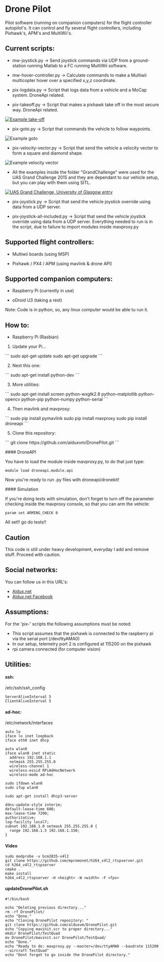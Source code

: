 # Drone Pilot

 Pilot software (running on companion computers) for the flight controller autopilot's. It can control and fly several flight controllers, including Pixhawk's, APM's and MultiWii's.

## Current scripts:

* mw-joystick.py -> Send joystick commands via UDP from a ground-station running Matlab to a FC running MultiWii software.

* mw-hover-controller.py -> Calculate commands to make a Multiwii multicopter hover over a specified x,y,z coordinate.

* pix-logdata.py -> Script that logs data from a vehicle and a MoCap system. DroneApi related.

* pix-takeoff.py -> Script that makes a pixhawk take off in the most secure way. DroneApi related.

[![Example take-off](http://img.youtube.com/vi/KnjYYBKLK0s/0.jpg)](http://www.youtube.com/watch?v=KnjYYBKLK0s)

* pix-goto.py -> Script that commands the vehicle to follow waypoints. 

![Example goto](http://www.aldux.net/images/goto.png "SITL of this script working")

* pix-velocity-vector.py -> Script that send the vehicle a velocity vector to form a square and diamond shape.

![Example velocity vector](http://www.aldux.net/images/velocity.png "SITL of this script working")

* All the examples inside the folder "GrandChallenge" were used for the UAS Grand Challenge 2015 and they are dependant to our vehicle setup, but you can play with them using SITL. 

[![UAS Grand Challenge, University of Glasgow entry](http://img.youtube.com/vi/ng31fPpnzgU/0.jpg)](http://www.youtube.com/watch?v=ng31fPpnzgU)

* pix-joystick.py -> Script that send the vehicle joystick override using data from a UDP server.

* pix-joystick-all-included.py -> Script that send the vehicle joystick override using data from a UDP server. Everything needed to run is in the script, due to failure to import modules inside mavproxy.py

## Supported flight controllers:

* Multiwii boards (using MSP)

* Pixhawk / PX4 / APM (using mavlink & drone API)

## Supported companion computers: 

* Raspberry Pi (currently in use)

* oDroid U3 (taking a rest)

Note: Code is in python, so, any linux computer would be able tu run it.

## How to:

* Raspberry Pi (Rasbian)

<ol start="1"><li> Update your Pi... </li></ol>
```
sudo apt-get update
sudo apt-get upgrade
```

<ol start="2"><li> Next this one: </li></ol>
```
sudo apt-get install python-dev
```

<ol start="3"><li> More utilities: </li></ol>
```
sudo apt-get install screen python-wxgtk2.8 python-matplotlib python-opencv python-pip python-numpy python-serial
```

<ol start="4"><li> Then mavlink and mavproxy:</li></ol>
```
sudo pip install pymavlink
sudo pip install mavproxy
sudo pip install droneapi
```

<ol start="5"><li> Clone this repository:</li></ol>
```
git clone https://github.com/alduxvm/DronePilot.git
```

#### DroneAPI

You have to load the module inside mavproxy.py, to do that just type:

```
module load droneapi.module.api

```

Now you're ready to run .py files with droneapi/dronekit! 

#### Simulation

If you're doing tests with simulation, don't forget to turn off the parameter checking inside the mavproxy console, so that you can arm the vehicle:

```
param set ARMING_CHECK 0

```

All set!! go do tests!!

## Caution

This code is still under heavy development, everyday I add and remove stuff. Proceed with caution.

## Social networks:

You can follow us in this URL's:

* [Aldux.net](http://aldux.net/)
* [Aldux.net Facebook](https://www.facebook.com/AlduxNet)

## Assumptions:

For the 'pix-' scripts the following assumptions must be noted:

* This script assumes that the pixhawk is connected to the raspberry pi via the serial port (/dev/ttyAMA0)
* In our setup, telemetry port 2 is configured at 115200 on the pixhawk
* rpi camera connected (for computer vision) 

## Utilities:

#### ssh:

/etc/ssh/ssh_config
```
ServerAliveInterval 5
ClientAliveInterval 5
```

#### ad-hoc:

/etc/network/interfaces
```
auto lo
iface lo inet loopback
iface eth0 inet dhcp
 
auto wlan0
iface wlan0 inet static
  address 192.168.1.1
  netmask 255.255.255.0
  wireless-channel 1
  wireless-essid RPiAdHocNetwork
  wireless-mode ad-hoc
```

```
sudo ifdown wlan0
sudo ifup wlan0
```

```
sudo apt-get install dhcp3-server
```

```
ddns-update-style interim;
default-lease-time 600;
max-lease-time 7200;
authoritative;
log-facility local7;
subnet 192.168.1.0 netmask 255.255.255.0 {
  range 192.168.1.5 192.168.1.150;
}
```

#### Video

```
sudo modprobe -v bcm2835-v4l2
git clone https://github.com/mpromonet/h264_v4l2_rtspserver.git
cd h264_v4l2_rtspserver
cmake .
make install
h264_v4l2_rtspserver -H <height> -W <width> -F <fps>
```

#### updateDronePilot.sh 

```
#!/bin/bash

echo "Deleting previous directory..."
rm -rf DronePilot/
echo "Done."
echo "Cloning DronePilot repository: "
git clone https://github.com/alduxvm/DronePilot.git
echo "Copying mavinit.scr to proper directory..."
mkdir DronePilot/TestQuad
mv DronePilot/mavinit.scr DronePilot/TestQuad/
echo "Done."
echo "Ready to do: mavproxy.py --master=/dev/ttyAMA0 --baudrate 115200 --aircraft TestQuad"
echo "Dont forget to go inside the DronePilot directory."
```


